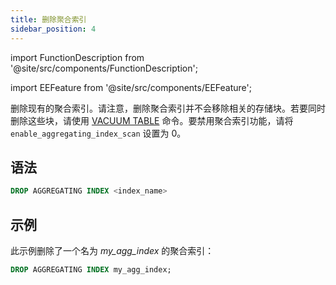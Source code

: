 ```yaml
---
title: 删除聚合索引
sidebar_position: 4
---
```


import FunctionDescription from '@site/src/components/FunctionDescription';

<FunctionDescription description="引入或更新版本：v1.2.151"/>

import EEFeature from '@site/src/components/EEFeature';

<EEFeature featureName='聚合索引'/>

删除现有的聚合索引。请注意，删除聚合索引并不会移除相关的存储块。若要同时删除这些块，请使用 [VACUUM TABLE](../01-table/91-vacuum-table.md) 命令。要禁用聚合索引功能，请将 `enable_aggregating_index_scan` 设置为 0。

## 语法

```sql
DROP AGGREGATING INDEX <index_name>
```

## 示例

此示例删除了一个名为 *my_agg_index* 的聚合索引：

```sql
DROP AGGREGATING INDEX my_agg_index;
```